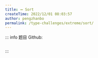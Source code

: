 ```yaml
---
title: ➖ Sort
createTime: 2022/12/01 08:03:57
author: pengzhanbo
permalink: /type-challenges/extreme/sort/
---
```


::: info 题目
Github: []()

```ts
```
:::
